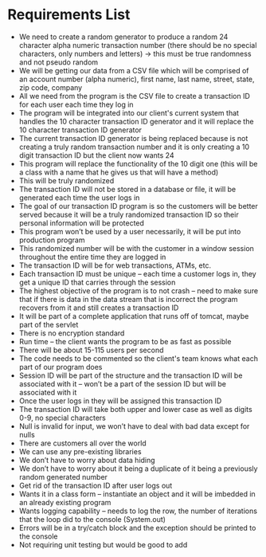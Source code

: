 # Requirements List

- We need to create a random generator to produce a random 24 character alpha numeric transaction number (there should be no special characters, only numbers and letters) -> this must be true randomness and not pseudo random
- We will be getting our data from a CSV file which will be comprised of an account number (alpha numeric), first name, last name, street, state, zip code, company
- All we need from the program is the CSV file to create a transaction ID for each user each time they log in
- The program will be integrated into our client's current system that handles the 10 character transaction ID generator and it will replace the 10 character transaction ID generator
- The current transaction ID generator is being replaced because is not creating a truly random transaction number and it is only creating a 10 digit transaction ID but the client now wants 24
- This program will replace the functionality of the 10 digit one (this will be a class with a name that he gives us that will have a method)
- This will be truly randomized
- The transaction ID will not be stored in a database or file, it will be generated each time the user logs in
- The goal of our transaction ID program is so the customers will be better served because it will be a truly randomized transaction ID so their personal information will be protected
- This program won’t be used by a user necessarily, it will be put into production program
- This randomized number will be with the customer in a window session throughout the entire time they are logged in
-	The transaction ID will be for web transactions, ATMs, etc. 
-	Each transaction ID must be unique – each time a customer logs in, they get a unique ID that carries through the session
- The highest objective of the program is to not crash – need to make sure that if there is data in the data stream that is incorrect the program recovers from it and still creates a transaction ID
- It will be part of a complete application that runs off of tomcat, maybe part of the servlet
-	There is no encryption standard
-	Run time – the client wants the program to be as fast as possible
-	There will be about 15-115 users per second
-	The code needs to be commented so the client's team knows what each part of our program does
-	Session ID will be part of the structure and the transaction ID will be associated with it – won’t be a part of the session ID but will be associated with it
-	Once the user logs in they will be assigned this transaction ID
-	The transaction ID will take both upper and lower case as well as digits 0-9, no special characters
-	Null is invalid for input, we won’t have to deal with bad data except for nulls
-	There are customers all over the world
-	We can use any pre-existing libraries
-	We don’t have to worry about data hiding
-	We don’t have to worry about it being a duplicate of it being a previously random generated number
-	Get rid of the transaction ID after user logs out
-	Wants it in a class form – instantiate an object and it will be imbedded in an already existing program
-	Wants logging capability – needs to log the row, the number of iterations that the loop did to the console (System.out)
-	Errors will be in a try/catch block and the exception should be printed to the console
-	Not requiring unit testing but would be good to add
